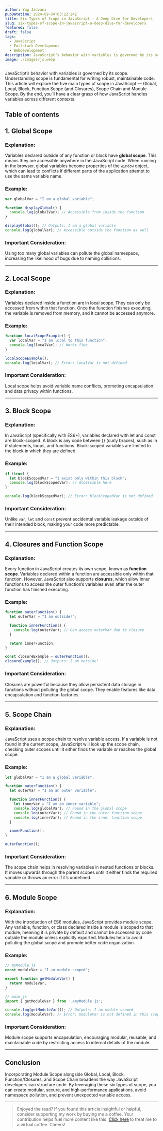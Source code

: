 ```yaml
---
author: Yug Jadvani
pubDatetime: 2024-09-04T03:22:24Z
title: Six Types of Scope in JavaScript - A Deep Dive for Developers
slug: six-types-of-scope-in-javascript-a-deep-dive-for-developers
featured: false
draft: false
tags:
  - JavaScript
  - Fullstack Development
  - Webdevelopment
description: JavaScript’s behavior with variables is governed by its scope. Understanding scope is fundamental for writing robust, maintainable code.
image: ./images/js.webp
---
```


JavaScript’s behavior with variables is governed by its scope. Understanding scope is fundamental for writing robust, maintainable code. This article will explore the five main types of scope in JavaScript — Global, Local, Block, Function Scope (and Closures), Scope Chain and Module Scope. By the end, you’ll have a clear grasp of how JavaScript handles variables across different contexts.

## Table of contents

## 1. Global Scope

### Explanation:

Variables declared outside of any function or block have **global scope**. This means they are accessible anywhere in the JavaScript code. When running in the browser, global variables become properties of the `window` object, which can lead to conflicts if different parts of the application attempt to use the same variable name.

### Example:

```javascript
var globalVar = "I am a global variable";

function displayGlobal() {
  console.log(globalVar); // Accessible from inside the function
}

displayGlobal(); // Outputs: I am a global variable
console.log(globalVar); // Accessible outside the function as well
```

### Important Consideration:

Using too many global variables can pollute the global namespace, increasing the likelihood of bugs due to naming collisions.

---

## 2. Local Scope

### Explanation:

Variables declared inside a function are in local scope. They can only be accessed from within that function. Once the function finishes executing, the variable is removed from memory, and it cannot be accessed anymore.

### Example:

```javascript
function localScopeExample() {
  var localVar = "I am local to this function";
  console.log(localVar); // Works fine
}

localScopeExample();
console.log(localVar); // Error: localVar is not defined
```

### Important Consideration:

Local scope helps avoid variable name conflicts, promoting encapsulation and data privacy within functions.

---

## 3. Block Scope

### Explanation:

In JavaScript (specifically with ES6+), variables declared with let and const are block-scoped. A block is any code between {} (curly braces), such as in if statements, loops, and functions. Block-scoped variables are limited to the block in which they are defined.

### Example:

```javascript
if (true) {
  let blockScopedVar = "I exist only within this block";
  console.log(blockScopedVar); // Accessible here
}

console.log(blockScopedVar); // Error: blockScopedVar is not defined
```

### Important Consideration:

Unlike `var`, `let` and `const` prevent accidental variable leakage outside of their intended block, making your code more predictable.

---

## 4. Closures and Function Scope

### Explanation:

Every function in JavaScript creates its own scope, known as **function scope**. Variables declared within a function are accessible only within that function. However, JavaScript also supports **closures**, which allow inner functions to access the outer function’s variables even after the outer function has finished executing.

### Example:

```javascript
function outerFunction() {
  let outerVar = "I am outside!";

  function innerFunction() {
    console.log(outerVar); // Can access outerVar due to closure
  }

  return innerFunction;
}

const closureExample = outerFunction();
closureExample(); // Outputs: I am outside!
```

### Important Consideration:

Closures are powerful because they allow persistent data storage in functions without polluting the global scope. They enable features like data encapsulation and function factories.

---

## 5. Scope Chain

### Explanation:

JavaScript uses a scope chain to resolve variable access. If a variable is not found in the current scope, JavaScript will look up the scope chain, checking outer scopes until it either finds the variable or reaches the global scope.

### Example:

```javascript
let globalVar = "I am a global variable";

function outerFunction() {
  let outerVar = "I am an outer variable";

  function innerFunction() {
    let innerVar = "I am an inner variable";
    console.log(globalVar); // Found in the global scope
    console.log(outerVar); // Found in the outer function scope
    console.log(innerVar); // Found in the inner function scope
  }

  innerFunction();
}

outerFunction();
```

### Important Consideration:

The scope chain helps in resolving variables in nested functions or blocks. It moves upwards through the parent scopes until it either finds the required variable or throws an error if it’s undefined.

---

## 6. Module Scope

### Explanation:

With the introduction of ES6 modules, JavaScript provides module scope. Any variable, function, or class declared inside a module is scoped to that module, meaning it is private by default and cannot be accessed by code outside the module unless explicitly exported. Modules help to avoid polluting the global scope and promote better code organization.

### Example:

```javascript
// myModule.js
const moduleVar = "I am module-scoped";

export function getModuleVar() {
  return moduleVar;
}

// main.js
import { getModuleVar } from './myModule.js';

console.log(getModuleVar()); // Outputs: I am module-scoped
console.log(moduleVar); // Error: moduleVar is not defined in this scope
```

### Important Consideration:

Module scope supports encapsulation, encouraging modular, reusable, and maintainable code by restricting access to internal details of the module.

---

## Conclusion

Incorporating Module Scope alongside Global, Local, Block, Function/Closures, and Scope Chain broadens the way JavaScript developers can structure code. By leveraging these six types of scope, you can create modular, secure, and high-performance applications, avoid namespace pollution, and prevent unexpected variable access.

---

> Enjoyed the read? If you found this article insightful or helpful, consider supporting my work by buying me a coffee. Your contribution helps fuel more content like this. [Click here](https://buymeacoffee.com/yugjadvani9) to treat me to a virtual coffee. Cheers!
